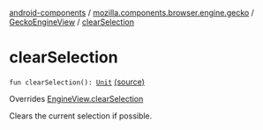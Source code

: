 [android-components](../../index.md) / [mozilla.components.browser.engine.gecko](../index.md) / [GeckoEngineView](index.md) / [clearSelection](./clear-selection.md)

# clearSelection

`fun clearSelection(): `[`Unit`](https://kotlinlang.org/api/latest/jvm/stdlib/kotlin/-unit/index.html) [(source)](https://github.com/mozilla-mobile/android-components/blob/master/components/browser/engine-gecko-beta/src/main/java/mozilla/components/browser/engine/gecko/GeckoEngineView.kt#L223)

Overrides [EngineView.clearSelection](../../mozilla.components.concept.engine/-engine-view/clear-selection.md)

Clears the current selection if possible.

